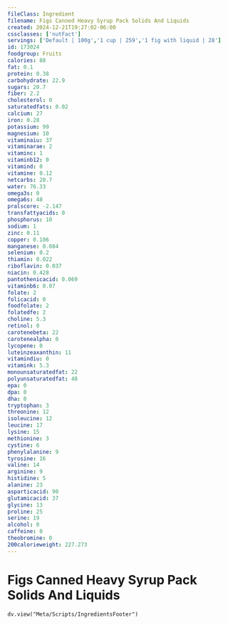 ```yaml
---
fileClass: Ingredient
filename: Figs Canned Heavy Syrup Pack Solids And Liquids
created: 2024-12-21T19:27:02-06:00
cssclasses: ['nutFact']
servings: ['Default | 100g','1 cup | 259','1 fig with liquid | 28']
id: 173024
foodgroup: Fruits
calories: 88
fat: 0.1
protein: 0.38
carbohydrate: 22.9
sugars: 20.7
fiber: 2.2
cholesterol: 0
saturatedfats: 0.02
calcium: 27
iron: 0.28
potassium: 99
magnesium: 10
vitaminaiu: 37
vitaminarae: 2
vitaminc: 1
vitaminb12: 0
vitamind: 0
vitamine: 0.12
netcarbs: 20.7
water: 76.33
omega3s: 0
omega6s: 48
pralscore: -2.147
transfattyacids: 0
phosphorus: 10
sodium: 1
zinc: 0.11
copper: 0.106
manganese: 0.084
selenium: 0.2
thiamin: 0.022
riboflavin: 0.037
niacin: 0.428
pantothenicacid: 0.069
vitaminb6: 0.07
folate: 2
folicacid: 0
foodfolate: 2
folatedfe: 2
choline: 5.3
retinol: 0
carotenebeta: 22
carotenealpha: 0
lycopene: 0
luteinzeaxanthin: 11
vitamindiu: 0
vitamink: 5.3
monounsaturatedfat: 22
polyunsaturatedfat: 48
epa: 0
dpa: 0
dha: 0
tryptophan: 3
threonine: 12
isoleucine: 12
leucine: 17
lysine: 15
methionine: 3
cystine: 6
phenylalanine: 9
tyrosine: 16
valine: 14
arginine: 9
histidine: 5
alanine: 23
asparticacid: 90
glutamicacid: 37
glycine: 13
proline: 25
serine: 19
alcohol: 0
caffeine: 0
theobromine: 0
200calorieweight: 227.273
---
```


# Figs Canned Heavy Syrup Pack Solids And Liquids

```dataviewjs
dv.view("Meta/Scripts/IngredientsFooter")
```